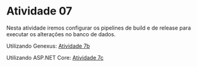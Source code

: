 # Atividade 07

Nesta atividade iremos configurar os pipelines de build e de release para executar os alterações no banco de dados.


Utilizando Genexus: [Atividade 7b](07b-atividade.md)

Utilizando ASP.NET Core: [Atividade 7c](07c-atividade.md)
